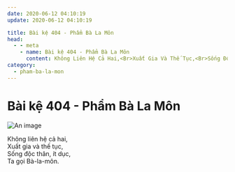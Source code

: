 ```yaml
---
date: 2020-06-12 04:10:19
update: 2020-06-12 04:10:19

title: Bài kệ 404 - Phẩm Bà La Môn
head:
  - - meta
    - name: Bài kệ 404 - Phẩm Bà La Môn
      content: Không Liên Hệ Cả Hai,<Br>Xuất Gia Và Thế Tục,<Br>Sống Độc Thân, Ít Dục,<Br>Ta Gọi Bà-La-Môn.<Br>
category:
  - pham-ba-la-mon
---
```


# Bài kệ 404 - Phẩm Bà La Môn

![An image](/img/pham-ba-la-mon/pham-ba-la-mon-404.jpg)

Không liên hệ cả hai,<br>Xuất gia và thế tục,<br>Sống độc thân, ít dục,<br>Ta gọi Bà-la-môn.<br>
